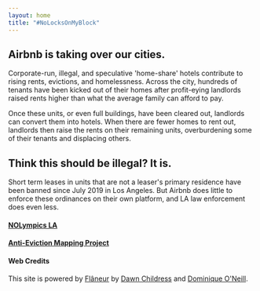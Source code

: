 ```yaml
---
layout: home
title: "#NoLocksOnMyBlock"
---
```

## Airbnb is taking over our cities.
Corporate-run, illegal, and speculative 'home-share' hotels contribute to rising rents, evictions, and homelessness. Across the city, hundreds of tenants have been kicked out of their homes after profit-eying landlords raised rents higher than what the average family can afford to pay.

Once these units, or even full buildings, have been cleared out, landlords can convert them into hotels. When there are fewer homes to rent out, landlords then raise the rents on their remaining units, overburdening some of their tenants and displacing others.

## Think this should be illegal? It is.
Short term leases in units that are not a leaser's primary residence have been banned since July 2019 in Los Angeles. But Airbnb does little to enforce these ordinances on their own platform, and LA law enforcement does even less. 

#### [NOLympics LA](https://nolympicsla.com/)

#### [Anti-Eviction Mapping Project](https://www.antievictionmap.com/)

#### Web Credits
This site is powered by [Flâneur](https://github.com/kirschbombe/flaneur) by [Dawn Childress](https://github.com/kirschbombe) and [Dominique O'Neill](https://github.com/dnoneill).